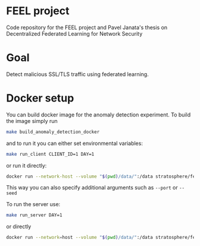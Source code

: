 # FEEL project
Code repository for the FEEL project and Pavel Janata's thesis on Decentralized Federated Learning for
Network Security

# Goal
Detect malicious SSL/TLS traffic using federated learning.

# Docker setup 
You can build docker image for the anomaly detection experiment. 
To build the image simply run 

```bash
make build_anomaly_detection_docker
```

and to run it you can either set environmental variables:

```bash
make run_client CLIENT_ID=1 DAY=1
```

or run it directly:

```bash
docker run --network-host --volume "$(pwd)/data/":/data stratosphere/feel-ad client --client_id 1 --day 1 --ip_address 127.0.0.1
```

This way you can also specify additional arguments such as `--port` or `--seed`

To run the server use: 

```bash
make run_server DAY=1
```

or directly 
```bash
docker run --network=host --volume "$(pwd)/data/":/data stratosphere/feel-ad server --day 1 --ip_address localhost --load 1 --num_fit_clients=10 --num_evaluate_clients=10
```
